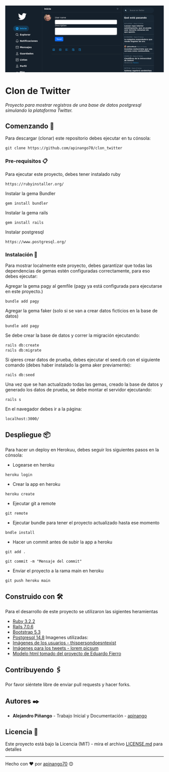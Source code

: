 <!-- <img src="screen.png" alt="Imagen de ejemplo"> -->
![Ejemplo de imagen](screen_capture.png)

# Clon de Twitter

_Proyecto para mostrar registros de una base de datos postgresql simulando la plataforma Twitter._

## Comenzando 🚀

Para descargar (clonar) este repositorio debes ejecutar en tu cónsola:

```hash
git clone https://github.com/apinango70/clon_twitter
```

### Pre-requisitos 📋

Para ejecutar este proyecto, debes tener instalado ruby

```hash
https://rubyinstaller.org/
```

Instalar la gema Bundler

```hash
gem install bundler
```

Instalar la gema rails

```hash
gem install rails
```

Instalar postgresql

```hash
https://www.postgresql.org/
```

### Instalación 🔧

Para mostrar localmente este proyecto, debes garantizar que todas las dependencias de gemas estén configuradas correctamente, para eso debes ejecutar:

Agregar la gema pagy al gemfile (pagy ya está configurada para ejecutarse en este proyecto.)

```hash
bundle add pagy
```

Agregar la gema faker (solo si se van a crear datos ficticios en la base de datos)

```hash
bundle add pagy
```

Se debe crear la base de datos y correr la migración ejecutando:

```hash
rails db:create
rails db:migrate
```

Si qieres crear datos de prueba, debes ejecutar el seed.rb con el siguiente comando (debes haber instalado la gema aker previamente):

```hash
rails db:seed
```

Una vez que se han actualizado todas las gemas, creado la base de datos y generado los datos de prueba, se debe montar el servidor ejecutando:

```hash
rails s
```

En el navegador debes ir a la página:

```hash
localhost:3000/
```

## Despliegue 📦

Para hacer un deploy en Herokuu, debes seguir los siguientes pasos en la cónsola:

* Logearse en heroku

```hash
heroku login
```

* Crear la app en heroku

```hash
heroku create
```

* Ejecutar git a  remote

```hash
git remote
```

* Ejecutar bundle para tener el proyecto actualizado hasta ese momento

```hash
bndle install
```

* Hacer un commit antes de subir la app a heroku

```hash
git add .
```

```hash
git commit -m "Mensaje del commit"
```

* Enviar el proyecto a la rama main en heroku

```hash
git push heroku main
```

## Construido con 🛠️

Para el desarrollo de este proyecto se utilizaron las sigientes heramientas

* [Ruby 3.2.2](https://www.ruby-lang.org/es/)
* [Rails 7.0.6](https://rubyonrails.org/)
* [Bootstrap 5.3](https://getbootstrap.com/docs/5.3/getting-started/download/)
* [Postgresql 14.8](https://www.postgresql.org/)
Imagenes utilizadas:
* [Imágenes de los usuarios - thispersondoesntexist](https://thispersondoesnotexist.com/)
* [Imágenes para los tweets - lorem picsum](https://picsum.photos/)
* [Modelo html tomado del proyecto de Eduardo Fierro](https://github.com/eduardofierropro/TwitterRap/)

## Contribuyendo 🖇️

Por favor siéntete libre de enviar pull requests y hacer forks.

## Autores ✒️

* **Alejandro Piñango** - Trabajo Inicial y Documentación - [apinango](https://github.com/apinango70)

## Licencia 📄

Este proyecto está bajo la Licencia (MIT) - mira el archivo [LICENSE.md](LICENSE.md) para detalles

---

Hecho con ❤️ por [apinango70](https://github.com/apinango70) 😊
